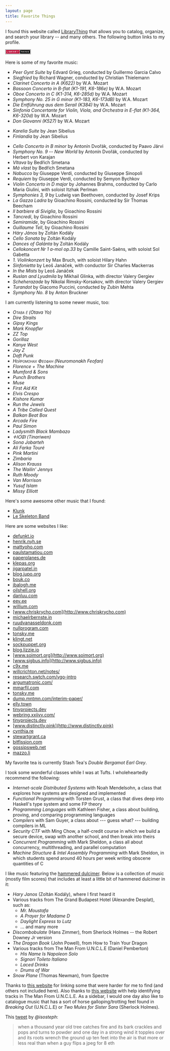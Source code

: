 ```yaml
---
layout: page
title: Favorite Things
---
```


I found this website called [LibraryThing](https://www.librarything.com/home)
that allows you to catalog, organize, and search your library -- and many
others. The following button links to my profile.

<a href="http://www.librarything.com/profile/tekknolagi">
  <img src="/assets/img/librarything.png" />
</a>

Here is some of my favorite music:

* *Peer Gynt Suite* by Edvard Grieg, conducted by Guillermo Garcia Calvo
* *Siegfried* by Richard Wagner, conducted by Christian Thielemann
* *Clarinet Concerto in A (K622)* by W.A. Mozart
* *Bassoon Concerto in B-flat (K1-191, K6-186e)* by W.A. Mozart
* *Oboe Concerto in C (K1-314, K6-285d)* by W.A. Mozart
* *Symphony No. 25 in G minor (K1-183, K6-173dB)* by W.A. Mozart
* *Die Entführung aus dem Serail (K384)* by W.A. Mozart
* *Sinfonia Concertante for Violin, Viola, and Orchestra in E-flat (K1-364,
  K6-320d)* by W.A. Mozart
* *Don Giovanni (K527)* by W.A. Mozart
- *Karelia Suite* by Jean Sibelius
- *Finlandia* by Jean Sibelius
* *Cello Concerto in B minor* by Antonín Dvořák, conducted by Paavo Järvi
* *Symphony No. 9 -- New World* by Antonín Dvořák, conducted by Herbert von
  Karajan
* *Vltava* by Bedřich Smetana
* *Má vlast* by Bedřich Smetana
* *Nabucco* by Giuseppe Verdi, conducted by Giuseppe Sinopoli
* *Requiem* by Giuseppe Verdi, conducted by Semyon Bychkov
* *Violin Concerto in D major* by Johannes Brahms, conducted by Carlo Maria
  Giulini, with soloist Itzhak Perlman
* *Symphonies 3, 9* by Ludwig van Beethoven, conducted by Josef Krips
* *La Gazza Ladra* by Gioachino Rossini, conducted by Sir Thomas Beecham
* *Il barbiere di Siviglia*, by Gioachino Rossini
* *Tancredi*, by Gioachino Rossini
* *Semiramide*, by Gioachino Rossini
* *Guillaume Tell*, by Gioachino Rossini
* *Háry János* by Zoltán Kodály
* *Cello Sonata* by Zoltán Kodály
* *Dances of Galánta* by Zoltán Kodály
* *Cellokoncert Nr 1 a-mol op.33* by Camille Saint-Saëns, with soloist Sol
  Gabetta
* *1. Violinkonzert* by Max Bruch, with soloist Hilary Hahn
* *Sinfonietta* by Leoš Janáček, with conductor Sir Charles Mackerras
* *In the Mists* by Leoš Janáček
* *Ruslan and Lyudmila* by Mikhail Glinka, with director Valery Gergiev
* *Scheherazade* by Nikolai Rimsky-Korsakov, with director Valery Gergiev
* *Turandot* by Giacomo Puccini, conducted by Zubin Mehta
* *Symphony No. 8* by Anton Bruckner

I am currently listening to some newer music, too:

* <i style="font-variant: small-caps;">Отава ё</i> *(Otava Yo)*
* *Dire Straits*
* *Gipsy Kings*
* *Mark Knopfler*
* *ZZ Top*
* *Gorillaz*
* *Kanye West*
* *Jay Z*
* *Daft Punk*
* <i style="font-variant: small-caps;">Нейромонах Феофан</i> *(Neuromonakh Feofan)*
* *Florence + The Machine*
* *Mumford & Sons*
* *Punch Brothers*
* *Muse*
* *First Aid Kit*
* *Elvis Crespo*
* *Kishore Kumar*
* *Run the Jewels*
* *A Tribe Called Quest*
* *Balkan Beat Box*
* *Arcade Fire*
* *Paul Simon*
* *Ladysmith Black Mambazo*
* *ⵜⵏⵔⵓⵏ (Tinariwen)*
* *Sona Jobarteh*
* *Ali Farka Touré*
* *Pink Martini*
* *Zimbaria*
* *Alison Krauss*
* *The Wailin' Jennys*
* *Ruth Moody*
* *Van Morrison*
* *Yusuf Islam*
* *Missy Elliott*

Here's some awesome other music that I found:

* [Klunk](https://klunk.bandcamp.com/)
* [Le Skeleton Band](https://leskeletonband.bandcamp.com/)

Here are some websites I like:

* [defunkt.io](http://defunkt.io)
* [henrik.nyh.se](http://henrik.nyh.se)
* [mattyoho.com](http://mattyoho.com)
* [paulstamatiou.com](http://paulstamatiou.com)
* [paperplanes.de](http://paperplanes.de)
* [klepas.org](http://klepas.org)
* [jigarpatel.in](http://jigarpatel.in)
* [blog.jupo.org](http://blog.jupo.org)
* [bouk.co](http://bouk.co)
* [jbalogh.me](http://jbalogh.me)
* [oilshell.org](http://oilshell.org)
* [danluu.com](http://danluu.com)
* [eev.ee](http://eev.ee)
* [willium.com](http://willium.com)
* [www.chriskrycho.com](http://www.chriskrycho.com)
* [michaelrbernste.in](http://michaelrbernste.in)
* [ruudvanasseldonk.com](http://ruudvanasseldonk.com)
* [nullprogram.com](http://nullprogram.com)
* [tonsky.me](http://tonsky.me)
* [klingt.net](http://klingt.net)
* [sockpuppet.org](http://sockpuppet.org)
* [blog.lizzie.io](http://blog.lizzie.io)
* [www.soimort.org](http://www.soimort.org)
* [www.sigbus.info](http://www.sigbus.info)
* [c9x.me](http://c9x.me)
* [willcrichton.net/notes/](http://willcrichton.net/notes/)
* [research.swtch.com/vgo-intro](http://research.swtch.com/vgo-intro)
* [argumatronic.com/](http://argumatronic.com/)
* [mmarfil.com](http://mmarfil.com)
* [tonsky.me](http://tonsky.me)
* [dump.mntmn.com/interim-paper/](http://dump.mntmn.com/interim-paper/)
* [elly.town](http://elly.town)
* [tinyprojects.dev](http://tinyprojects.dev)
* [webring.xxiivv.com/](http://webring.xxiivv.com/)
* [tinyprojects.dev](http://tinyprojects.dev)
* [www.distinctly.pink](http://www.distinctly.pink)
* [cynthia.re](https://cynthia.re/)
* [stewartgrant.ca](http://www.stewartgrant.ca/hummingbirds/)
* [bitfission.com](http://bitfission.com/)
* [gossipsweb.net](https://gossipsweb.net/)
* [mazzo.li](https://mazzo.li/archive.html)

My favorite tea is currently Stash Tea's *Double Bergamot Earl Grey*.

I took some wonderful classes while I was at Tufts. I wholeheartedly recommend
the following:

* *Internet-scale Distributed Systems* with Noah Mendelsohn, a class that
  explores how systems are designed and implemented
* *Functional Programming* with Torsten Grust, a class that dives deep into
  Haskell's type system and some FP theory
* *Programming Languages* with Kathleen Fisher, a class about building,
  proving, and comparing programming languages
* *Compilers* with Sam Guyer, a class about --- guess what? --- building
  compilers in ML
* *Security CTF* with Ming Chow, a half-credit course in which we build a
  secure device, swap with another school, and then break into theirs
* *Concurrent Programming* with Mark Sheldon, a class all about concurrency,
  multithreading, and parallel computation
* *Machine Structure &amp; Intel Assembly Programming* with Mark Sheldon, in
  which students spend around 40 hours per week writing obscene quantities of C

I like music featuring the [hammered dulcimer](https://en.wikipedia.org/wiki/Hammered_dulcimer).
Below is a collection of music (mostly film scores) that includes at least a
little bit of hammered dulcimer in it:

* *Hary Janos* (Zoltán Kodály), where I first heard it
* Various tracks from The Grand Budapest Hotel (Alexandre Desplat), such as:
  * *Mr. Moustafa*
  * *A Prayer for Madame D*
  * *Daylight Express to Lutz*
  * ... and many more
* *Discombobulate* (Hans Zimmer), from Sherlock Holmes -- the Robert Downey Jr
  version
* *The Dragon Book* (John Powell), from How to Train Your Dragon
* Various tracks from The Man From U.N.C.L.E (Daniel Pemberton)
  * *His Name Is Napoleon Solo*
  * *Signori Toileto Italiano*
  * *Laced Drinks*
  * *Drums of War*
* *Snow Plane* (Thomas Newman), from Spectre

Thanks to [this website][cimbalom0] for linking some that were harder for me to
find (and others not included here). Also thanks to [this website][cimbalom1]
with help identifying tracks in The Man From U.N.C.L.E. As a sidebar, I would
one day also like to catalogue music that has a sort of horse
galloping/trotting feel found in *Breaking Out* (U.N.C.L.E) or *Two Mules for
Sister Sara* (Sherlock Holmes).

[cimbalom0]: https://web.archive.org/web/20200615181712/https://manufacturing.dustystrings.com/blog/hammered-dulcimer-film-scores
[cimbalom1]: http://web.archive.org/web/20191228224428/https://moviemusicuk.us/2015/08/17/the-man-from-u-n-c-l-e-daniel-pemberton/

This [tweet](https://twitter.com/isosteph/status/1433579813738987535) by
*@isosteph*:

> when a thousand year old tree catches fire and its bark crackles and pops and
> turns to powder and one day in a strong wind it topples over and its roots
> wrench the ground up ten feet into the air is that more or less real than
> when a guy flips a jpeg for 8 eth
